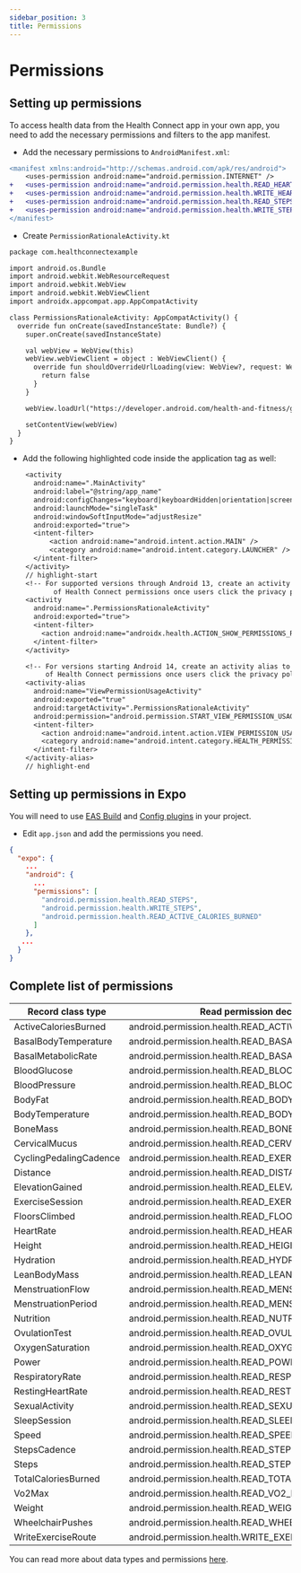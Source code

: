 ```yaml
---
sidebar_position: 3
title: Permissions
---
```


# Permissions

## Setting up permissions

To access health data from the Health Connect app in your own app, you need to add the necessary permissions and filters to the app manifest.

- Add the necessary permissions to `AndroidManifest.xml`:

```diff title="android/src/main/AndroidManifest.xml"
<manifest xmlns:android="http://schemas.android.com/apk/res/android">
    <uses-permission android:name="android.permission.INTERNET" />
+   <uses-permission android:name="android.permission.health.READ_HEART_RATE"/>
+   <uses-permission android:name="android.permission.health.WRITE_HEART_RATE"/>
+   <uses-permission android:name="android.permission.health.READ_STEPS"/>
+   <uses-permission android:name="android.permission.health.WRITE_STEPS"/>
</manifest>
```

- Create `PermissionRationaleActivity.kt`

```diff title="android/app/src/main/java/com/healthconnectexample/PermissionRationaleActivity.kt"
package com.healthconnectexample

import android.os.Bundle
import android.webkit.WebResourceRequest
import android.webkit.WebView
import android.webkit.WebViewClient
import androidx.appcompat.app.AppCompatActivity

class PermissionsRationaleActivity: AppCompatActivity() {
  override fun onCreate(savedInstanceState: Bundle?) {
    super.onCreate(savedInstanceState)

    val webView = WebView(this)
    webView.webViewClient = object : WebViewClient() {
      override fun shouldOverrideUrlLoading(view: WebView?, request: WebResourceRequest?): Boolean {
        return false
      }
    }

    webView.loadUrl("https://developer.android.com/health-and-fitness/guides/health-connect/develop/get-started")

    setContentView(webView)
  }
}
```

- Add the following highlighted code inside the application tag as well:

```diff title="android/src/main/AndroidManifest.xml"
    <activity
      android:name=".MainActivity"
      android:label="@string/app_name"
      android:configChanges="keyboard|keyboardHidden|orientation|screenLayout|screenSize|smallestScreenSize|uiMode"
      android:launchMode="singleTask"
      android:windowSoftInputMode="adjustResize"
      android:exported="true">
      <intent-filter>
          <action android:name="android.intent.action.MAIN" />
          <category android:name="android.intent.category.LAUNCHER" />
      </intent-filter>
    </activity>
    // highlight-start
    <!-- For supported versions through Android 13, create an activity to show the rationale
           of Health Connect permissions once users click the privacy policy link. -->
    <activity
      android:name=".PermissionsRationaleActivity"
      android:exported="true">
      <intent-filter>
        <action android:name="androidx.health.ACTION_SHOW_PERMISSIONS_RATIONALE" />
      </intent-filter>
    </activity>

    <!-- For versions starting Android 14, create an activity alias to show the rationale
         of Health Connect permissions once users click the privacy policy link. -->
    <activity-alias
      android:name="ViewPermissionUsageActivity"
      android:exported="true"
      android:targetActivity=".PermissionsRationaleActivity"
      android:permission="android.permission.START_VIEW_PERMISSION_USAGE">
      <intent-filter>
        <action android:name="android.intent.action.VIEW_PERMISSION_USAGE" />
        <category android:name="android.intent.category.HEALTH_PERMISSIONS" />
      </intent-filter>
    </activity-alias>
    // highlight-end
```


## Setting up permissions in Expo

You will need to use [EAS Build](https://docs.expo.dev/eas/) and [Config plugins](https://docs.expo.dev/config-plugins/introduction/) in your project.

- Edit `app.json` and add the permissions you need.

```json
{
  "expo": {
    ...
    "android": {
      ...
      "permissions": [
        "android.permission.health.READ_STEPS",
        "android.permission.health.WRITE_STEPS",
        "android.permission.health.READ_ACTIVE_CALORIES_BURNED"
      ]
    },
   ...
  }
}
```

## Complete list of permissions

| Record class type      | Read permission declaration                           | Write permission declaration                           |
| ---------------------- | ----------------------------------------------------- | ------------------------------------------------------ |
| ActiveCaloriesBurned   | android.permission.health.READ_ACTIVE_CALORIES_BURNED | android.permission.health.WRITE_ACTIVE_CALORIES_BURNED |
| BasalBodyTemperature   | android.permission.health.READ_BASAL_BODY_TEMPERATURE | android.permission.health.WRITE_BASAL_BODY_TEMPERATURE |
| BasalMetabolicRate     | android.permission.health.READ_BASAL_METABOLIC_RATE   | android.permission.health.WRITE_BASAL_METABOLIC_RATE   |
| BloodGlucose           | android.permission.health.READ_BLOOD_GLUCOSE          | android.permission.health.WRITE_BLOOD_GLUCOSE          |
| BloodPressure          | android.permission.health.READ_BLOOD_PRESSURE         | android.permission.health.WRITE_BLOOD_PRESSURE         |
| BodyFat                | android.permission.health.READ_BODY_FAT               | android.permission.health.WRITE_BODY_FAT               |
| BodyTemperature        | android.permission.health.READ_BODY_TEMPERATURE       | android.permission.health.WRITE_BODY_TEMPERATURE       |
| BoneMass               | android.permission.health.READ_BONE_MASS              | android.permission.health.WRITE_BONE_MASS              |
| CervicalMucus          | android.permission.health.READ_CERVICAL_MUCUS         | android.permission.health.WRITE_CERVICAL_MUCUS         |
| CyclingPedalingCadence | android.permission.health.READ_EXERCISE               | android.permission.health.WRITE_EXERCISE               |
| Distance               | android.permission.health.READ_DISTANCE               | android.permission.health.WRITE_DISTANCE               |
| ElevationGained        | android.permission.health.READ_ELEVATION_GAINED       | android.permission.health.WRITE_ELEVATION_GAINED       |
| ExerciseSession        | android.permission.health.READ_EXERCISE               | android.permission.health.WRITE_EXERCISE               |
| FloorsClimbed          | android.permission.health.READ_FLOORS_CLIMBED         | android.permission.health.WRITE_FLOORS_CLIMBED         |
| HeartRate              | android.permission.health.READ_HEART_RATE             | android.permission.health.WRITE_HEART_RATE             |
| Height                 | android.permission.health.READ_HEIGHT                 | android.permission.health.WRITE_HEIGHT                 |
| Hydration              | android.permission.health.READ_HYDRATION              | android.permission.health.WRITE_HYDRATION              |
| LeanBodyMass           | android.permission.health.READ_LEAN_BODY_MASS         | android.permission.health.WRITE_LEAN_BODY_MASS         |
| MenstruationFlow       | android.permission.health.READ_MENSTRUATION           | android.permission.health.WRITE_MENSTRUATION           |
| MenstruationPeriod     | android.permission.health.READ_MENSTRUATION           | android.permission.health.WRITE_MENSTRUATION           |
| Nutrition              | android.permission.health.READ_NUTRITION              | android.permission.health.WRITE_NUTRITION              |
| OvulationTest          | android.permission.health.READ_OVULATION_TEST         | android.permission.health.WRITE_OVULATION_TEST         |
| OxygenSaturation       | android.permission.health.READ_OXYGEN_SATURATION      | android.permission.health.WRITE_OXYGEN_SATURATION      |
| Power                  | android.permission.health.READ_POWER                  | android.permission.health.WRITE_POWER                  |
| RespiratoryRate        | android.permission.health.READ_RESPIRATORY_RATE       | android.permission.health.WRITE_RESPIRATORY_RATE       |
| RestingHeartRate       | android.permission.health.READ_RESTING_HEART_RATE     | android.permission.health.WRITE_RESTING_HEART_RATE     |
| SexualActivity         | android.permission.health.READ_SEXUAL_ACTIVITY        | android.permission.health.WRITE_SEXUAL_ACTIVITY        |
| SleepSession           | android.permission.health.READ_SLEEP                  | android.permission.health.WRITE_SLEEP                  |
| Speed                  | android.permission.health.READ_SPEED                  | android.permission.health.WRITE_SPEED                  |
| StepsCadence           | android.permission.health.READ_STEPS                  | android.permission.health.WRITE_STEPS                  |
| Steps                  | android.permission.health.READ_STEPS                  | android.permission.health.WRITE_STEPS                  |
| TotalCaloriesBurned    | android.permission.health.READ_TOTAL_CALORIES_BURNED  | android.permission.health.WRITE_TOTAL_CALORIES_BURNED  |
| Vo2Max                 | android.permission.health.READ_VO2_MAX                | android.permission.health.WRITE_VO2_MAX                |
| Weight                 | android.permission.health.READ_WEIGHT                 | android.permission.health.WRITE_WEIGHT                 |
| WheelchairPushes       | android.permission.health.READ_WHEELCHAIR_PUSHES      | android.permission.health.WRITE_WHEELCHAIR_PUSHES      |
| WriteExerciseRoute       | android.permission.health.WRITE_EXERCISE_ROUTE      | N/A      |

You can read more about data types and permissions [here](https://developer.android.com/guide/health-and-fitness/health-connect/data-and-data-types/data-types).
